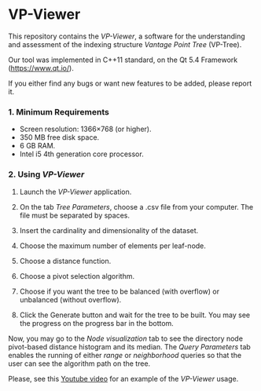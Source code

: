 # VP-Viewer

This repository contains the *VP-Viewer*, a software for the understanding and assessment of the indexing structure *Vantage Point Tree* (VP-Tree).

Our tool was implemented in C++11 standard, on the Qt 5.4 Framework (https://www.qt.io/).

If you either find any bugs or want new features to be added, please report it.

### 1. Minimum Requirements

* Screen resolution: 1366×768 (or higher).
* 350 MB free disk space.
* 6 GB RAM.
* Intel i5 4th generation core processor.

### 2. Using *VP-Viewer*

1. Launch the *VP-Viewer* application. 

2. On the tab *Tree Parameters*, choose a .csv file from your computer. The file must be separated by spaces. 

3. Insert the cardinality and dimensionality of the dataset. 

4. Choose the maximum number of elements per leaf-node.

5. Choose a distance function.

6. Choose a pivot selection algorithm.

7. Choose if you want the tree to be balanced (with overflow) or unbalanced (without overflow).

8. Click the Generate button and wait for the tree to be built. You may see the progress on the progress bar in the bottom.

Now, you may go to the *Node visualization* tab to see the directory node pivot-based distance histogram and its median. The *Query Parameters* tab enables the running of either *range* or *neighborhood* queries so that the user can see the algorithm path on the tree.

Please, see this [Youtube video](https://) for an example of the *VP-Viewer* usage.